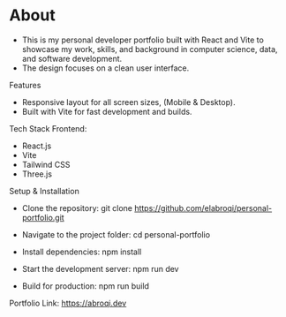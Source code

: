 # About
- This is my personal developer portfolio built with React and Vite to showcase my work, skills, and background in computer science, data, and software development.
- The design focuses on a clean user interface.

Features
- Responsive layout for all screen sizes, (Mobile & Desktop).
- Built with Vite for fast development and builds.

Tech Stack
Frontend:
- React.js
- Vite
- Tailwind CSS
- Three.js


Setup & Installation
- Clone the repository:
  git clone https://github.com/elabroqi/personal-portfolio.git

- Navigate to the project folder:
  cd personal-portfolio

- Install dependencies:
  npm install

- Start the development server:
  npm run dev

- Build for production:
  npm run build


Portfolio Link:
https://abroqi.dev
